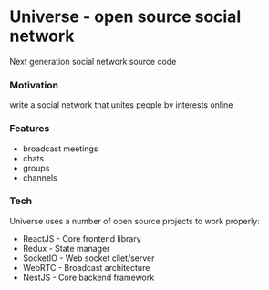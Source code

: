# Universe - open source social network
Next generation social network source code

### Motivation
write a social network that unites people by interests online

### Features
- broadcast meetings
- chats
- groups
- channels


### Tech
Universe uses a number of open source projects to work properly:
- ReactJS - Core frontend library
- Redux - State manager
- SocketIO - Web socket cliet/server
- WebRTC - Broadcast architecture
- NestJS - Core backend framework 
